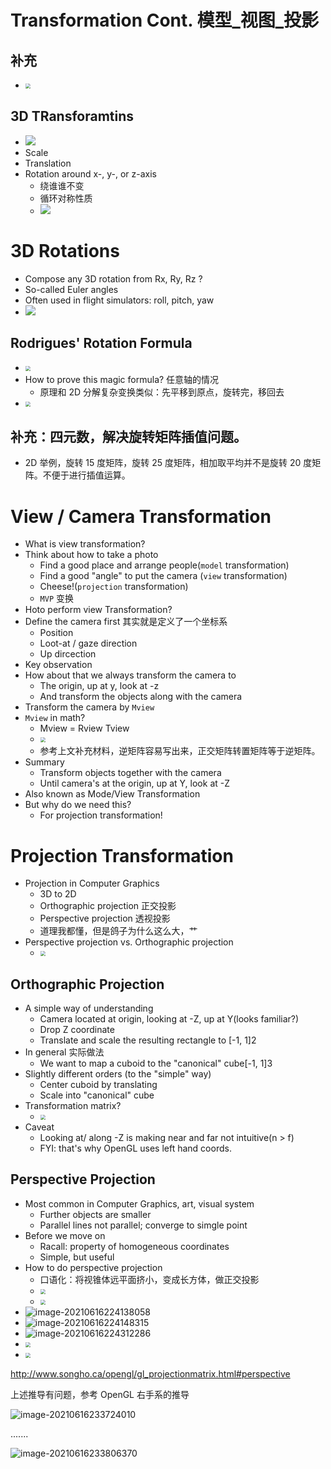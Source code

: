 # Transformation Cont. 模型_视图_投影

## 补充
* <img src="Media/变换_模型_视图_投影/2020-09-23-23-33-53.png" style="zoom:50%;" />

## 3D TRansforamtins
* ![](Media/变换_模型_视图_投影/2021-01-31-01-40-01.png)
* Scale
* Translation
* Rotation around x-, y-, or z-axis
  * 绕谁谁不变
  * 循环对称性质
  * ![](Media/变换_模型_视图_投影/2021-01-31-01-28-47.png)

# 3D Rotations
* Compose any 3D rotation from Rx, Ry, Rz ?
* So-called Euler angles
* Often used in flight simulators: roll, pitch, yaw 
* ![](Media/变换_模型_视图_投影/2021-01-31-01-29-37.png)

## Rodrigues' Rotation Formula
* <img src="Media/变换_模型_视图_投影/2020-09-23-23-35-32.png" style="zoom:50%;" />
* How to prove this magic formula? 任意轴的情况
  * 原理和 2D 分解复杂变换类似：先平移到原点，旋转完，移回去
* <img src="Media/变换_模型_视图_投影/2020-09-23-23-35-18.png" style="zoom:50%;" />

## 补充：四元数，解决旋转矩阵插值问题。
* 2D 举例，旋转 15 度矩阵，旋转 25 度矩阵，相加取平均并不是旋转 20 度矩阵。不便于进行插值运算。

# View / Camera Transformation
* What is view transformation?
* Think about how to take a photo
  * Find a good place and arrange people(`model` transformation)
  * Find a good "angle" to put the camera (`view` transformation)
  * Cheese!(`projection` transformation)
  * `MVP` 变换
* Hoto perform view Transformation?
* Define the camera first 其实就是定义了一个坐标系
  * Position
  * Loot-at / gaze direction
  * Up dircection
* Key observation
* How about that we always transform the camera to 
  * The origin, up at y, look at -z
  * And transform the objects along with the camera
* Transform the camera by `Mview`
* `Mview` in math?
  * Mview = Rview Tview
  * <img src="Media/变换_模型_视图_投影/2020-09-23-23-56-31.png" style="zoom:50%;" />
  * 参考上文补充材料，逆矩阵容易写出来，正交矩阵转置矩阵等于逆矩阵。
* Summary
  * Transform objects together with the camera
  * Until camera's at the origin, up at Y, look at -Z
* Also known as Mode/View Transformation
* But why do we need this?
  * For projection transformation!

# Projection Transformation
* Projection in Computer Graphics
  * 3D to 2D
  * Orthographic projection 正交投影
  * Perspective projection 透视投影
  * 道理我都懂，但是鸽子为什么这么大，艹
* Perspective projection vs. Orthographic projection
  * <img src="Media/变换_模型_视图_投影/2020-09-24-00-18-32.png" style="zoom:50%;" />

## Orthographic Projection
* A simple way of understanding
  * Camera located at origin, looking at -Z, up at Y(looks familiar?)
  * Drop Z coordinate
  * Translate and scale the resulting rectangle to [-1, 1]2
* In general 实际做法
  * We want to map a cuboid to the "canonical" cube[-1, 1]3
* Slightly different orders (to the "simple" way)
  * Center cuboid by translating
  * Scale into "canonical" cube
* Transformation matrix?
  * <img src="Media/变换_模型_视图_投影/2020-09-24-00-25-54.png" style="zoom:50%;" />
* Caveat
  * Looking at/ along -Z is making near and far not intuitive(n > f)
  * FYI: that's why OpenGL uses left hand coords.

## Perspective Projection
* Most common in Computer Graphics, art, visual system
  * Further objects are smaller
  * Parallel lines not parallel; converge to simgle point
* Before we move on
  * Racall: property of homogeneous coordinates
  * Simple, but useful
* How to do perspective projection
  * 口语化：将视锥体远平面挤小，变成长方体，做正交投影
  * <img src="Media/变换_模型_视图_投影/2020-09-24-00-36-29.png" style="zoom:50%;" />
  * <img src="Media/变换_模型_视图_投影/2020-09-26-22-57-04.png" style="zoom:50%;" />
* ![image-20210616224138058](Media/变换_模型_视图_投影/image-20210616224138058.png)
* ![image-20210616224148315](Media/变换_模型_视图_投影/image-20210616224148315.png)
* ![image-20210616224312286](Media/变换_模型_视图_投影/image-20210616224312286.png)
* <img src="Media/变换_模型_视图_投影/2020-09-26-22-30-41.png" style="zoom:50%;" />
* <img src="Media/变换_模型_视图_投影/2020-09-24-00-54-34.png" style="zoom:50%;" />



http://www.songho.ca/opengl/gl_projectionmatrix.html#perspective

上述推导有问题，参考 OpenGL 右手系的推导

![image-20210616233724010](Media/变换_模型_视图_投影/image-20210616233724010.png)

.......

![image-20210616233806370](Media/变换_模型_视图_投影/image-20210616233806370.png)
